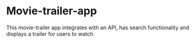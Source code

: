 # Movie-trailer-app
This movie-trailer app integrates with an API, has search functionality and displays a trailer for users to watch. 
